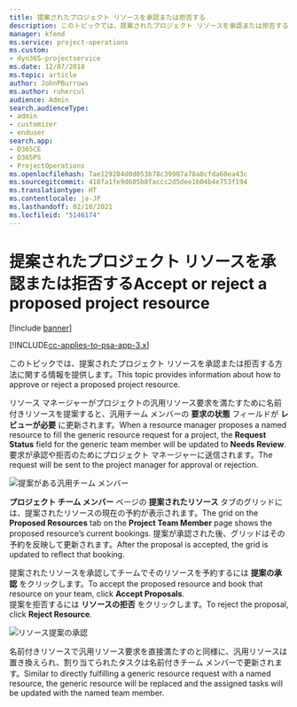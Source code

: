 ```yaml
---
title: 提案されたプロジェクト リソースを承認または拒否する
description: このトピックでは、提案されたプロジェクト リソースを承認または拒否する方法に関する情報を提供します。
manager: kfend
ms.service: project-operations
ms.custom:
- dyn365-projectservice
ms.date: 12/07/2018
ms.topic: article
author: JohnPBurrows
ms.author: ruhercul
audience: Admin
search.audienceType:
- admin
- customizer
- enduser
search.app:
- D365CE
- D365PS
- ProjectOperations
ms.openlocfilehash: 7ae129284d0d053b78c39907a78a0cfda60ea43c
ms.sourcegitcommit: 418fa1fe9d605b8faccc2d5dee1b04b4e753f194
ms.translationtype: HT
ms.contentlocale: ja-JP
ms.lasthandoff: 02/10/2021
ms.locfileid: "5146174"
---
```

# <a name="accept-or-reject-a-proposed-project-resource"></a><span data-ttu-id="cb65a-103">提案されたプロジェクト リソースを承認または拒否する</span><span class="sxs-lookup"><span data-stu-id="cb65a-103">Accept or reject a proposed project resource</span></span>

[!include [banner](../includes/psa-now-project-operations.md)]

[!INCLUDE[cc-applies-to-psa-app-3.x](../includes/cc-applies-to-psa-app-3x.md)]

<span data-ttu-id="cb65a-104">このトピックでは、提案されたプロジェクト リソースを承認または拒否する方法に関する情報を提供します。</span><span class="sxs-lookup"><span data-stu-id="cb65a-104">This topic provides information about how to approve or reject a proposed project resource.</span></span>

<span data-ttu-id="cb65a-105">リソース マネージャーがプロジェクトの汎用リソース要求を満たすために名前付きリソースを提案すると、汎用チーム メンバーの **要求の状態** フィールドが **レビューが必要** に更新されます。</span><span class="sxs-lookup"><span data-stu-id="cb65a-105">When a resource manager proposes a named resource to fill the generic resource request for a project, the **Request Status** field for the generic team member will be updated to **Needs Review**.</span></span> <span data-ttu-id="cb65a-106">要求が承認や拒否のためにプロジェクト マネージャーに送信されます。</span><span class="sxs-lookup"><span data-stu-id="cb65a-106">The request will be sent to the project manager for approval or rejection.</span></span>

![提案がある汎用チーム メンバー](media/RM-how-to-19.png)

<span data-ttu-id="cb65a-108">**プロジェクト チーム メンバー** ページの **提案されたリソース** タブのグリッドには、提案されたリソースの現在の予約が表示されます。</span><span class="sxs-lookup"><span data-stu-id="cb65a-108">The grid on the **Proposed Resources** tab on the **Project Team Member** page shows the proposed resource’s current bookings.</span></span> <span data-ttu-id="cb65a-109">提案が承認された後、グリッドはその予約を反映して更新されます。</span><span class="sxs-lookup"><span data-stu-id="cb65a-109">After the proposal is accepted, the grid is updated to reflect that booking.</span></span> 

<span data-ttu-id="cb65a-110">提案されたリソースを承認してチームでそのリソースを予約するには **提案の承認** をクリックします。</span><span class="sxs-lookup"><span data-stu-id="cb65a-110">To accept the proposed resource and book that resource on your team, click **Accept Proposals**.</span></span>  
<span data-ttu-id="cb65a-111">提案を拒否するには **リソースの拒否** をクリックします。</span><span class="sxs-lookup"><span data-stu-id="cb65a-111">To reject the proposal, click **Reject Resource**.</span></span>

![リソース提案の承認](media/RM-how-to-20.png) 

<span data-ttu-id="cb65a-113">名前付きリソースで汎用リソース要求を直接満たすのと同様に、汎用リソースは置き換えられ、割り当てられたタスクは名前付きチーム メンバーで更新されます。</span><span class="sxs-lookup"><span data-stu-id="cb65a-113">Similar to directly fulfilling a generic resource request with a named resource, the generic resource will be replaced and the assigned tasks will be updated with the named team member.</span></span>
